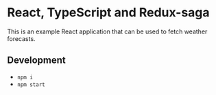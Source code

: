 # React, TypeScript and Redux-saga
This is an example React application that can be used to fetch weather forecasts.

## Development
- `npm i`
- `npm start`
